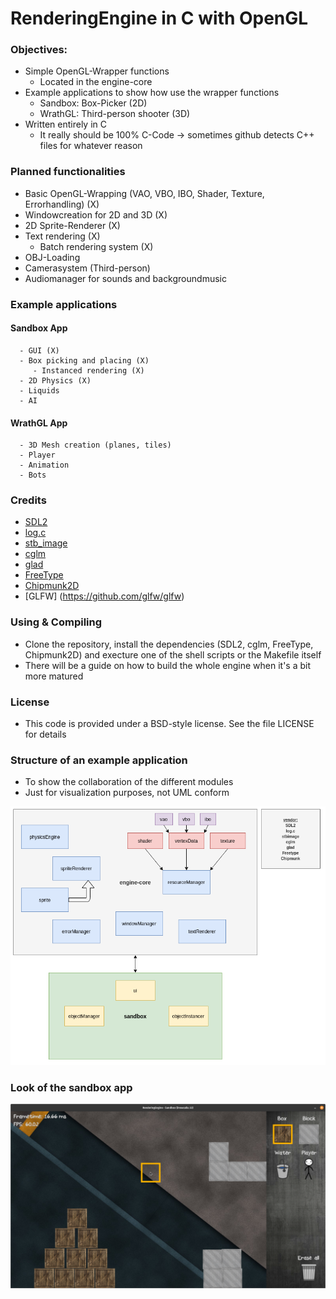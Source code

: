 # RenderingEngine in C with OpenGL

### Objectives:
   - Simple OpenGL-Wrapper functions
      - Located in the engine-core
   - Example applications to show how use the wrapper functions       
      - Sandbox: Box-Picker (2D)
      - WrathGL: Third-person shooter (3D)  
   - Written entirely in C
      - It really should be 100% C-Code -> sometimes github detects C++ files for whatever reason

### Planned functionalities
   - Basic OpenGL-Wrapping (VAO, VBO, IBO, Shader, Texture, Errorhandling)  (X)  
   - Windowcreation for 2D and 3D (X)
   - 2D Sprite-Renderer (X)
   - Text rendering (X)
      - Batch rendering system (X)
   - OBJ-Loading
   - Camerasystem (Third-person)
   - Audiomanager for sounds and backgroundmusic        

### Example applications   
   #### Sandbox App
      - GUI (X)
      - Box picking and placing (X)
         - Instanced rendering (X)
      - 2D Physics (X)
      - Liquids   
      - AI
   #### WrathGL App            
      - 3D Mesh creation (planes, tiles) 
      - Player
      - Animation
      - Bots

### Credits
   - [SDL2](https://www.libsdl.org/index.php)
   - [log.c](https://github.com/rxi/log.c)
   - [stb_image](https://github.com/nothings/stb/blob/master/stb_image.h)
   - [cglm](https://github.com/recp/cglm)
   - [glad](https://github.com/Dav1dde/glad)
   - [FreeType](https://freetype.org/index.html)
   - [Chipmunk2D](https://github.com/slembcke/Chipmunk2D)
   - [GLFW] (https://github.com/glfw/glfw) 

### Using & Compiling
   - Clone the repository, install the dependencies (SDL2, cglm, FreeType, Chipmunk2D) and execture one of the shell scripts or the Makefile itself
   - There will be a guide on how to build the whole engine when it's a bit more matured

### License
   - This code is provided under a BSD-style license. See the file LICENSE for details

### Structure of an example application
   - To show the collaboration of the different modules
   - Just for visualization purposes, not UML conform    

   ![Application structure](Structure_001.png)

### Look of the sandbox app
   ![Sandboxlevel](Screenshot_006.png)